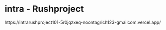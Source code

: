 <h1>intra - Rushproject</h1>
https://intrarushproject101-5r0jqzxeq-noontagrich123-gmailcom.vercel.app/
